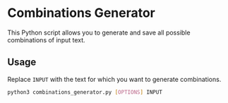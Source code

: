 # Combinations Generator

This Python script allows you to generate and save all possible combinations of input text.

## Usage

Replace `INPUT` with the text for which you want to generate combinations.

```bash
python3 combinations_generator.py [OPTIONS] INPUT
